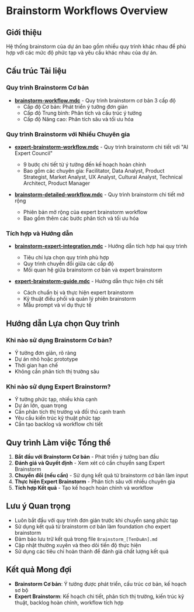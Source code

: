 # Brainstorm Workflows Overview

## Giới thiệu

Hệ thống brainstorm của dự án bao gồm nhiều quy trình khác nhau để phù hợp với các mức độ phức tạp và yêu cầu khác nhau của dự án.

## Cấu trúc Tài liệu

### Quy trình Brainstorm Cơ bản

- **[brainstorm-workflow.mdc](./brainstorm-workflow.mdc)** - Quy trình brainstorm cơ bản 3 cấp độ
  - Cấp độ Cơ bản: Phát triển ý tưởng đơn giản
  - Cấp độ Trung bình: Phân tích và cấu trúc ý tưởng
  - Cấp độ Nâng cao: Phân tích sâu và tối ưu hóa

### Quy trình Brainstorm với Nhiều Chuyên gia

- **[expert-brainstorm-workflow.mdc](./expert-brainstorm-workflow.mdc)** - Quy trình brainstorm chi tiết với "AI Expert Council"
  - 9 bước chi tiết từ ý tưởng đến kế hoạch hoàn chỉnh
  - Bao gồm các chuyên gia: Facilitator, Data Analyst, Product Strategist, Market Analyst, UX Analyst, Cultural Analyst, Technical Architect, Product Manager

- **[brainstorm-detailed-workflow.mdc](./brainstorm-detailed-workflow.mdc)** - Quy trình brainstorm chi tiết mở rộng
  - Phiên bản mở rộng của expert brainstorm workflow
  - Bao gồm thêm các bước phân tích và tối ưu hóa

### Tích hợp và Hướng dẫn

- **[brainstorm-expert-integration.mdc](./brainstorm-expert-integration.mdc)** - Hướng dẫn tích hợp hai quy trình
  - Tiêu chí lựa chọn quy trình phù hợp
  - Quy trình chuyển đổi giữa các cấp độ
  - Mối quan hệ giữa brainstorm cơ bản và expert brainstorm

- **[expert-brainstorm-guide.mdc](./expert-brainstorm-guide.mdc)** - Hướng dẫn thực hiện chi tiết
  - Cách chuẩn bị và thực hiện expert brainstorm
  - Kỹ thuật điều phối và quản lý phiên brainstorm
  - Mẫu prompt và ví dụ thực tế

## Hướng dẫn Lựa chọn Quy trình

### Khi nào sử dụng Brainstorm Cơ bản?

- Ý tưởng đơn giản, rõ ràng
- Dự án nhỏ hoặc prototype
- Thời gian hạn chế
- Không cần phân tích thị trường sâu

### Khi nào sử dụng Expert Brainstorm?

- Ý tưởng phức tạp, nhiều khía cạnh
- Dự án lớn, quan trọng
- Cần phân tích thị trường và đối thủ cạnh tranh
- Yêu cầu kiến trúc kỹ thuật phức tạp
- Cần tạo backlog và workflow chi tiết

## Quy trình Làm việc Tổng thể

1. **Bắt đầu với Brainstorm Cơ bản** - Phát triển ý tưởng ban đầu
2. **Đánh giá và Quyết định** - Xem xét có cần chuyển sang Expert Brainstorm
3. **Chuyển đổi (nếu cần)** - Sử dụng kết quả từ brainstorm cơ bản làm input
4. **Thực hiện Expert Brainstorm** - Phân tích sâu với nhiều chuyên gia
5. **Tích hợp Kết quả** - Tạo kế hoạch hoàn chỉnh và workflow

## Lưu ý Quan trọng

- Luôn bắt đầu với quy trình đơn giản trước khi chuyển sang phức tạp
- Sử dụng kết quả từ brainstorm cơ bản làm foundation cho expert brainstorm
- Đảm bảo lưu trữ kết quả trong file `Brainstorm_[TenDuAn].md`
- Cập nhật thường xuyên và theo dõi tiến độ thực hiện
- Sử dụng các tiêu chí hoàn thành để đánh giá chất lượng kết quả

## Kết quả Mong đợi

- **Brainstorm Cơ bản**: Ý tưởng được phát triển, cấu trúc cơ bản, kế hoạch sơ bộ
- **Expert Brainstorm**: Kế hoạch chi tiết, phân tích thị trường, kiến trúc kỹ thuật, backlog hoàn chỉnh, workflow tích hợp